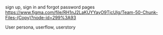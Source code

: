 sign up, sign in and forgot password pages
https://www.figma.com/file/RH1nJ2LaKUYYayO9TjcUIg/Team-50-Chunk-Files-(Copy)?node-id=299%3A93

User persona, userflow, userstory
